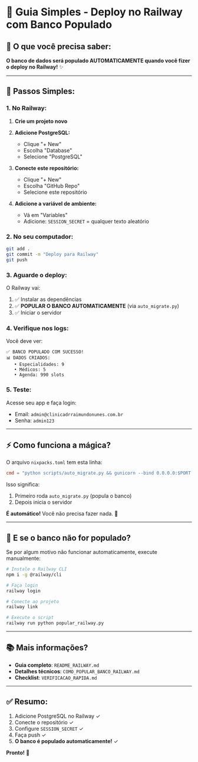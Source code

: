 # 🚀 Guia Simples - Deploy no Railway com Banco Populado

## 📝 O que você precisa saber:

**O banco de dados será populado AUTOMATICAMENTE quando você fizer o deploy no Railway!** ✨

---

## 🎯 Passos Simples:

### 1. No Railway:

1. **Crie um projeto novo**
2. **Adicione PostgreSQL:**
   - Clique "+ New"
   - Escolha "Database"
   - Selecione "PostgreSQL"
   
3. **Conecte este repositório:**
   - Clique "+ New"
   - Escolha "GitHub Repo"
   - Selecione este repositório

4. **Adicione a variável de ambiente:**
   - Vá em "Variables"
   - Adicione: `SESSION_SECRET` = qualquer texto aleatório

### 2. No seu computador:

```bash
git add .
git commit -m "Deploy para Railway"
git push
```

### 3. Aguarde o deploy:

O Railway vai:
1. ✅ Instalar as dependências
2. ✅ **POPULAR O BANCO AUTOMATICAMENTE** (via `auto_migrate.py`)
3. ✅ Iniciar o servidor

### 4. Verifique nos logs:

Você deve ver:
```
✅ BANCO POPULADO COM SUCESSO!
📊 DADOS CRIADOS:
   • Especialidades: 9
   • Médicos: 5
   • Agenda: 990 slots
```

### 5. Teste:

Acesse seu app e faça login:
- Email: `admin@clinicadrraimundonunes.com.br`
- Senha: `admin123`

---

## ⚡ Como funciona a mágica?

O arquivo `nixpacks.toml` tem esta linha:

```toml
cmd = "python scripts/auto_migrate.py && gunicorn --bind 0.0.0.0:$PORT ..."
```

Isso significa:
1. Primeiro roda `auto_migrate.py` (popula o banco)
2. Depois inicia o servidor

**É automático!** Você não precisa fazer nada. 🎉

---

## 🚨 E se o banco não for populado?

Se por algum motivo não funcionar automaticamente, execute manualmente:

```bash
# Instale o Railway CLI
npm i -g @railway/cli

# Faça login
railway login

# Conecte ao projeto
railway link

# Execute o script
railway run python popular_railway.py
```

---

## 📚 Mais informações?

- **Guia completo**: `README_RAILWAY.md`
- **Detalhes técnicos**: `COMO_POPULAR_BANCO_RAILWAY.md`
- **Checklist**: `VERIFICACAO_RAPIDA.md`

---

## ✅ Resumo:

1. Adicione PostgreSQL no Railway ✓
2. Conecte o repositório ✓
3. Configure `SESSION_SECRET` ✓
4. Faça push ✓
5. **O banco é populado automaticamente!** ✓

**Pronto!** 🎊

